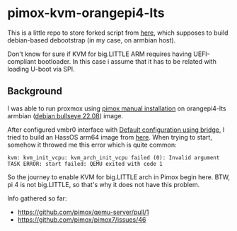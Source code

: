 # pimox-kvm-orangepi4-lts
This is a little repo to store forked script from [here](https://gist.github.com/MakiseKurisu/c11f534568ffbc5d604797d67215daba), which supposes to build debian-based debootstrap (in my case, on armbian host).

Don't know for sure if KVM for big.LITTLE ARM requires having UEFI-compliant bootloader. In this case i assume that it has to be related with loading U-boot via SPI.

## Background

I was able to run proxmox using [pimox manual installation](https://github.com/pimox/pimox7#manual-installation) on orangepi4-lts armbian ([debian bullseye 22.08](https://redirect.armbian.com/region/NA/orangepi4-lts/Bullseye_current)) image.

After configured vmbr0 interface with [Default configuration using bridge](https://pve.proxmox.com/wiki/Network_Configuration), I tried to build an HassOS arm64 image from [here](https://github.com/tteck/Proxmox#-pimox-haos-vm-). When trying to start, somehow it throwed me this error which is quite common:

```
kvm: kvm_init_vcpu: kvm_arch_init_vcpu failed (0): Invalid argument
TASK ERROR: start failed: QEMU exited with code 1
```

So the journey to enable KVM for big.LITTLE arch in Pimox begin here. BTW, pi 4 is not big.LITTLE, so that's why it does not have this problem.

Info gathered so far:

- https://github.com/pimox/qemu-server/pull/1
- https://github.com/pimox/pimox7/issues/46
